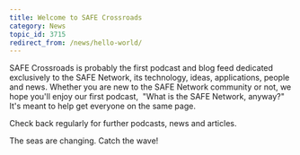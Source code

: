 ```yaml
---
title: Welcome to SAFE Crossroads
category: News
topic_id: 3715
redirect_from: /news/hello-world/
---
```


SAFE Crossroads is probably the first podcast and blog feed dedicated exclusively to the SAFE Network, its technology, ideas, applications, people and news. Whether you are new to the SAFE Network community or not, we hope you'll enjoy our first podcast,  "What is the SAFE Network, anyway?" It's meant to help get everyone on the same page.

<!-- more -->

Check back regularly for further podcasts, news and articles.

The seas are changing. Catch the wave!
